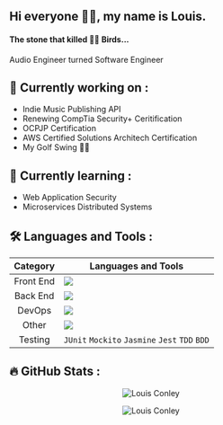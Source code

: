 ## Hi everyone 👋🏿, my name is Louis.
#### The stone that killed ✌🏿 Birds...
Audio Engineer turned Software Engineer

## :construction: Currently working on :

- Indie Music Publishing API
- Renewing CompTia Security+ Ceritification
- OCPJP Certification
- AWS Certified Solutions Architech Certification
- My Golf Swing 🏌🏿

## :apple: Currently learning :

- Web Application Security
- Microservices Distributed Systems

## :hammer_and_wrench: Languages and Tools :

| Category | Languages and Tools |
|:--------:|---------------------|
| Front End | <img src="https://skillicons.dev/icons?i=html,css,js,ts,angular"/> |
| Back End | <img src="https://skillicons.dev/icons?i=java,spring,postgres,hibernate"/> |
| DevOps | <img src="https://skillicons.dev/icons?i=docker,aws,git"/> |
| Other | <img src="https://skillicons.dev/icons?i=nodejs,webpack,maven"/> |
| Testing | `JUnit`  `Mockito`  `Jasmine`  `Jest`  `TDD`  `BDD` |

## :fire: GitHub Stats : 

<p align="center"><img src="https://github-readme-stats.vercel.app/api?username=formula38&show_icons=true&theme=vision-friendly-dark" alt="Louis Conley" /></p>
<p align="center"><img src="https://github-readme-stats.vercel.app/api/top-langs/?username=formula38&layout=compact&theme=vision-friendly-dark" alt="Louis Conley" /></p>

<!--
**formula38/formula38** is a ✨ _special_ ✨ repository because its `README.md` (this file) appears on your GitHub profile.

Here are some ideas to get you started:

- 🔭 I’m currently working on ...
- 🌱 I’m currently learning ...
- 👯 I’m looking to collaborate on ...
- 🤔 I’m looking for help with ...
- 💬 Ask me about ...
- 📫 How to reach me: ...
- 😄 Pronouns: ...
- ⚡ Fun fact: ...
-->
